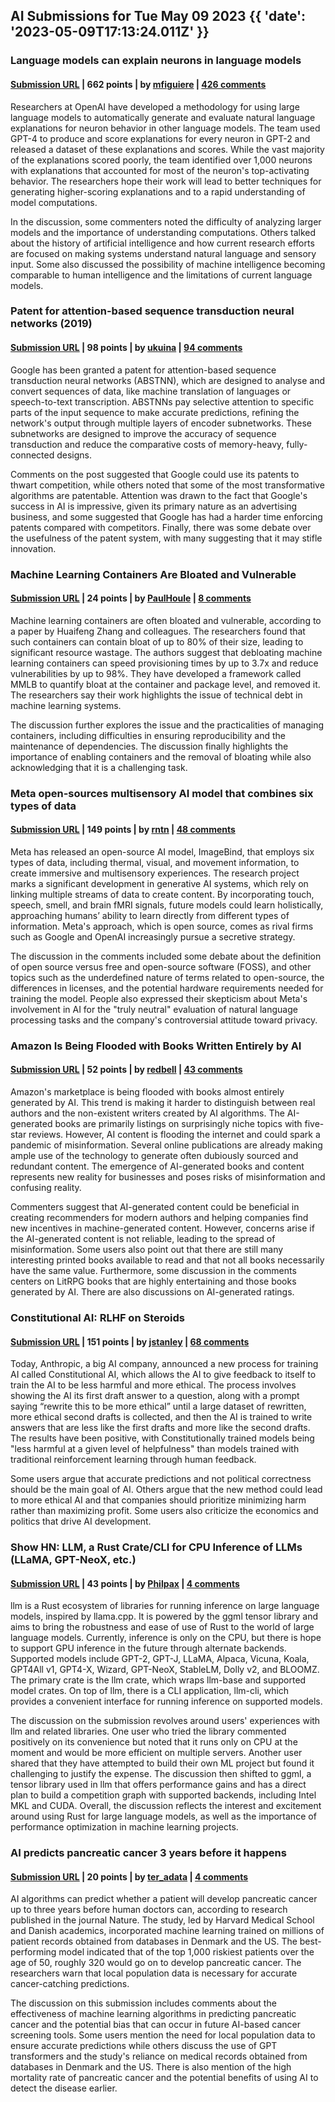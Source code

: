 ## AI Submissions for Tue May 09 2023 {{ 'date': '2023-05-09T17:13:24.011Z' }}

### Language models can explain neurons in language models

#### [Submission URL](https://openai.com/research/language-models-can-explain-neurons-in-language-models) | 662 points | by [mfiguiere](https://news.ycombinator.com/user?id=mfiguiere) | [426 comments](https://news.ycombinator.com/item?id=35877402)

Researchers at OpenAI have developed a methodology for using large language models to automatically generate and evaluate natural language explanations for neuron behavior in other language models. The team used GPT-4 to produce and score explanations for every neuron in GPT-2 and released a dataset of these explanations and scores. While the vast majority of the explanations scored poorly, the team identified over 1,000 neurons with explanations that accounted for most of the neuron's top-activating behavior. The researchers hope their work will lead to better techniques for generating higher-scoring explanations and to a rapid understanding of model computations.

In the discussion, some commenters noted the difficulty of analyzing larger models and the importance of understanding computations. Others talked about the history of artificial intelligence and how current research efforts are focused on making systems understand natural language and sensory input. Some also discussed the possibility of machine intelligence becoming comparable to human intelligence and the limitations of current language models.

### Patent for attention-based sequence transduction neural networks (2019)

#### [Submission URL](https://patents.google.com/patent/US10452978B2/en) | 98 points | by [ukuina](https://news.ycombinator.com/user?id=ukuina) | [94 comments](https://news.ycombinator.com/item?id=35877545)

Google has been granted a patent for attention-based sequence transduction neural networks (ABSTNN), which are designed to analyse and convert sequences of data, like machine translation of languages or speech-to-text transcription. ABSTNNs pay selective attention to specific parts of the input sequence to make accurate predictions, refining the network's output through multiple layers of encoder subnetworks. These subnetworks are designed to improve the accuracy of sequence transduction and reduce the comparative costs of memory-heavy, fully-connected designs.

Comments on the post suggested that Google could use its patents to thwart competition, while others noted that some of the most transformative algorithms are patentable. Attention was drawn to the fact that Google's success in AI is impressive, given its primary nature as an advertising business, and some suggested that Google has had a harder time enforcing patents compared with competitors. Finally, there was some debate over the usefulness of the patent system, with many suggesting that it may stifle innovation.

### Machine Learning Containers Are Bloated and Vulnerable

#### [Submission URL](https://deep.ai/publication/machine-learning-containers-are-bloated-and-vulnerable) | 24 points | by [PaulHoule](https://news.ycombinator.com/user?id=PaulHoule) | [8 comments](https://news.ycombinator.com/item?id=35877702)

Machine learning containers are often bloated and vulnerable, according to a paper by Huaifeng Zhang and colleagues. The researchers found that such containers can contain bloat of up to 80% of their size, leading to significant resource wastage. The authors suggest that debloating machine learning containers can speed provisioning times by up to 3.7x and reduce vulnerabilities by up to 98%. They have developed a framework called MMLB to quantify bloat at the container and package level, and removed it. The researchers say their work highlights the issue of technical debt in machine learning systems.

The discussion further explores the issue and the practicalities of managing containers, including difficulties in ensuring reproducibility and the maintenance of dependencies. The discussion finally highlights the importance of enabling containers and the removal of bloating while also acknowledging that it is a challenging task.

### Meta open-sources multisensory AI model that combines six types of data

#### [Submission URL](https://www.theverge.com/2023/5/9/23716558/meta-imagebind-open-source-multisensory-modal-ai-model-research) | 149 points | by [rntn](https://news.ycombinator.com/user?id=rntn) | [48 comments](https://news.ycombinator.com/item?id=35876147)

Meta has released an open-source AI model, ImageBind, that employs six types of data, including thermal, visual, and movement information, to create immersive and multisensory experiences. The research project marks a significant development in generative AI systems, which rely on linking multiple streams of data to create content. By incorporating touch, speech, smell, and brain fMRI signals, future models could learn holistically, approaching humans’ ability to learn directly from different types of information. Meta's approach, which is open source, comes as rival firms such as Google and OpenAI increasingly pursue a secretive strategy.

The discussion in the comments included some debate about the definition of open source versus free and open-source software (FOSS), and other topics such as the underdefined nature of terms related to open-source, the differences in licenses, and the potential hardware requirements needed for training the model. People also expressed their skepticism about Meta's involvement in AI for the "truly neutral" evaluation of natural language processing tasks and the company's controversial attitude toward privacy.

### Amazon Is Being Flooded with Books Written Entirely by AI

#### [Submission URL](https://futurism.com/the-byte/amazon-flooded-books-written-by-ai) | 52 points | by [redbell](https://news.ycombinator.com/user?id=redbell) | [43 comments](https://news.ycombinator.com/item?id=35881065)

Amazon's marketplace is being flooded with books almost entirely generated by AI. This trend is making it harder to distinguish between real authors and the non-existent writers created by AI algorithms. The AI-generated books are primarily listings on surprisingly niche topics with five-star reviews. However, AI content is flooding the internet and could spark a pandemic of misinformation. Several online publications are already making ample use of the technology to generate often dubiously sourced and redundant content. The emergence of AI-generated books and content represents new reality for businesses and poses risks of misinformation and confusing reality.

Commenters suggest that AI-generated content could be beneficial in creating recommenders for modern authors and helping companies find new incentives in machine-generated content. However, concerns arise if the AI-generated content is not reliable, leading to the spread of misinformation. Some users also point out that there are still many interesting printed books available to read and that not all books necessarily have the same value. Furthermore, some discussion in the comments centers on LitRPG books that are highly entertaining and those books generated by AI. There are also discussions on AI-generated ratings.

### Constitutional AI: RLHF on Steroids

#### [Submission URL](https://astralcodexten.substack.com/p/constitutional-ai-rlhf-on-steroids) | 151 points | by [jstanley](https://news.ycombinator.com/user?id=jstanley) | [68 comments](https://news.ycombinator.com/item?id=35870669)

Today, Anthropic, a big AI company, announced a new process for training AI called Constitutional AI, which allows the AI to give feedback to itself to train the AI to be less harmful and more ethical. The process involves showing the AI its first draft answer to a question, along with a prompt saying “rewrite this to be more ethical” until a large dataset of rewritten, more ethical second drafts is collected, and then the AI is trained to write answers that are less like the first drafts and more like the second drafts. The results have been positive, with Constitutionally trained models being "less harmful at a given level of helpfulness" than models trained with traditional reinforcement learning through human feedback.

Some users argue that accurate predictions and not political correctness should be the main goal of AI. Others argue that the new method could lead to more ethical AI and that companies should prioritize minimizing harm rather than maximizing profit. Some users also criticize the economics and politics that drive AI development.

### Show HN: LLM, a Rust Crate/CLI for CPU Inference of LLMs (LLaMA, GPT-NeoX, etc.)

#### [Submission URL](https://github.com/rustformers/llm) | 43 points | by [Philpax](https://news.ycombinator.com/user?id=Philpax) | [4 comments](https://news.ycombinator.com/item?id=35876928)

llm is a Rust ecosystem of libraries for running inference on large language models, inspired by llama.cpp. It is powered by the ggml tensor library and aims to bring the robustness and ease of use of Rust to the world of large language models. Currently, inference is only on the CPU, but there is hope to support GPU inference in the future through alternate backends. Supported models include GPT-2, GPT-J, LLaMA, Alpaca, Vicuna, Koala, GPT4All v1, GPT4-X, Wizard, GPT-NeoX, StableLM, Dolly v2, and BLOOMZ. The primary crate is the llm crate, which wraps llm-base and supported model crates. On top of llm, there is a CLI application, llm-cli, which provides a convenient interface for running inference on supported models.

The discussion on the submission revolves around users' experiences with llm and related libraries. One user who tried the library commented positively on its convenience but noted that it runs only on CPU at the moment and would be more efficient on multiple servers. Another user shared that they have attempted to build their own ML project but found it challenging to justify the expense. The discussion then shifted to ggml, a tensor library used in llm that offers performance gains and has a direct plan to build a competition graph with supported backends, including Intel MKL and CUDA. Overall, the discussion reflects the interest and excitement around using Rust for large language models, as well as the importance of performance optimization in machine learning projects.

### AI predicts pancreatic cancer 3 years before it happens

#### [Submission URL](https://www.theregister.com/2023/05/09/ai_pancreatic_cancer/) | 20 points | by [ter_adata](https://news.ycombinator.com/user?id=ter_adata) | [4 comments](https://news.ycombinator.com/item?id=35878002)

AI algorithms can predict whether a patient will develop pancreatic cancer up to three years before human doctors can, according to research published in the journal Nature. The study, led by Harvard Medical School and Danish academics, incorporated machine learning trained on millions of patient records obtained from databases in Denmark and the US. The best-performing model indicated that of the top 1,000 riskiest patients over the age of 50, roughly 320 would go on to develop pancreatic cancer. The researchers warn that local population data is necessary for accurate cancer-catching predictions.

The discussion on this submission includes comments about the effectiveness of machine learning algorithms in predicting pancreatic cancer and the potential bias that can occur in future AI-based cancer screening tools. Some users mention the need for local population data to ensure accurate predictions while others discuss the use of GPT transformers and the study's reliance on medical records obtained from databases in Denmark and the US. There is also mention of the high mortality rate of pancreatic cancer and the potential benefits of using AI to detect the disease earlier.

